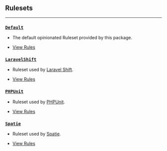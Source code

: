 ## Rulesets

---

### [`Default`](src/Rulesets/DefaultRuleset.php)

- The default opinionated Ruleset provided by this package.

- [View Rules](default_rules.md)

### [`LaravelShift`](src/Rulesets/LaravelShiftRuleset.php)

- Ruleset used by [Laravel Shift](https://laravelshift.com).

- [View Rules](laravel_shift_rules.md)

### [`PHPUnit`](src/Rulesets/PhpUnitRuleset.php)

- Ruleset used by [PHPUnit](https://github.com/sebastianbergmann/phpunit).

- [View Rules](php_unit_rules.md)

### [`Spatie`](src/Rulesets/SpatieRuleset.php)

- Ruleset used by [Spatie](https://github.com/spatie).

- [View Rules](spatie_rules.md)


